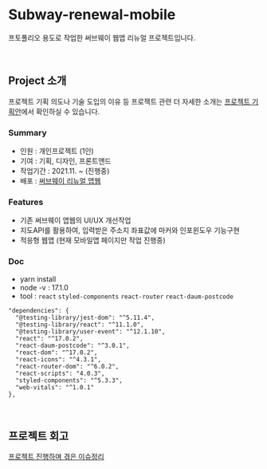 # Subway-renewal-mobile

프토폴리오 용도로 작업한 써브웨이 웹앱 리뉴얼 프로젝트입니다.

<br/>

## Project 소개
프로젝트 기획 의도나 기술 도입의 이유 등 프로젝트 관련 더 자세한 소개는 [프로젝트 기획안]()에서 확인하실 수 있습니다. <br/>

### Summary
- 인원 : 개인프로젝트 (1인)
- 기여 : 기획, 디자인, 프론트앤드
- 작업기간 : 2021.11. ~ (진행중)
- 배포 : [써브웨이 리뉴얼 앱웹](https://subway-renewal-mobile.netlify.app/)

### Features
- 기존 써브웨이 앱웹의 UI/UX 개선작업
- 지도API를 활용하여, 입력받은 주소지 좌표값에 마커와 인포윈도우 기능구현
- 적응형 웹앱 (현재 모바일앱 페이지만 작업 진행중)

### Doc
- yarn install <br/>
- node -v : 17.1.0
- tool : `react` `styled-components` `react-router` `react-daum-postcode`<br/>
```
"dependencies": {
  "@testing-library/jest-dom": "^5.11.4",
  "@testing-library/react": "^11.1.0",
  "@testing-library/user-event": "^12.1.10",
  "react": "^17.0.2",
  "react-daum-postcode": "^3.0.1",
  "react-dom": "^17.0.2",
  "react-icons": "^4.3.1",
  "react-router-dom": "^6.0.2",
  "react-scripts": "4.0.3",
  "styled-components": "^5.3.3",
  "web-vitals": "^1.0.1"
},
```
<br/>

## 프로젝트 회고
[프로젝트 진행하며 겪은 이슈정리](https://github.com/sukyoungshin/TIL/blob/main/Note/subway-renewal-mobile.md)
